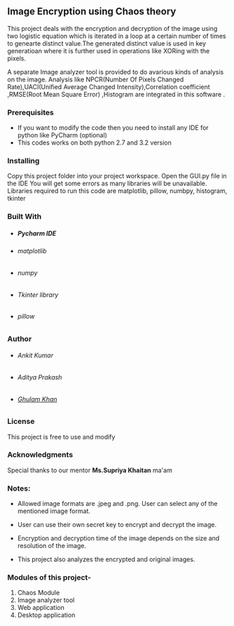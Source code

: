 ## Image Encryption using Chaos theory

This project deals with the encryption and decryption of the image using two logistic equation which is iterated in a loop at a certain number of times to genearte distinct value.The generated distinct value is used in key generatioan where it is further used in operations like XORing with the pixels.

A separate Image analyzer tool is provided to do avarious kinds of analysis on the image.
Analysis like NPCR(Number Of Pixels Changed Rate),UACI(Unified Average Changed Intensity),Correlation coefficient ,RMSE(Root Mean Square Error) ,Histogram are integrated in this
software .

### Prerequisites
* If you want to modify the code then you need to install any IDE for python like PyCharm (optional)
* This codes works on both python 2.7 and 3.2 version

### Installing
Copy this project folder into your project workspace. Open the GUI.py file in the IDE
You will get some errors as many libraries will be unavailable. Libraries required to
run this code are matplotlib, pillow, numbpy, histogram, tkinter

### Built With
* ##### Pycharm IDE
* ###### matplotlib
* ###### numpy
* ###### Tkinter library
* ###### pillow


### Author
* ###### Ankit Kumar
* ###### Aditya Prakash
* ###### [Ghulam Khan](http://github.com/waynetech)

### License
This project is free to use and modify

### Acknowledgments
Special thanks to our mentor **Ms.Supriya Khaitan** ma'am


### Notes:
* Allowed image formats are .jpeg and .png. User can select any of the mentioned image format.

* User can use their own secret key to encrypt and decrypt the image. 

* Encryption and decryption time of the image depends on the size and resolution of the image.

* This project also analyzes the encrypted and original images.

### Modules of this project-

1. Chaos Module
2. Image analyzer tool
3. Web application
4. Desktop application

